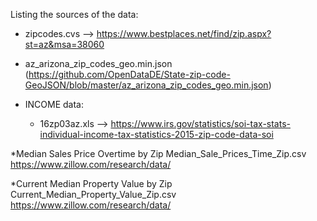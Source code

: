 Listing the sources of the data:

* zipcodes.cvs --> https://www.bestplaces.net/find/zip.aspx?st=az&msa=38060
* az_arizona_zip_codes_geo.min.json (https://github.com/OpenDataDE/State-zip-code-GeoJSON/blob/master/az_arizona_zip_codes_geo.min.json)



* INCOME data:
  - 16zp03az.xls --> https://www.irs.gov/statistics/soi-tax-stats-individual-income-tax-statistics-2015-zip-code-data-soi

*Median Sales Price Overtime by Zip
Median_Sale_Prices_Time_Zip.csv
https://www.zillow.com/research/data/

*Current Median Property Value by Zip
Current_Median_Property_Value_Zip.csv
https://www.zillow.com/research/data/


